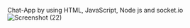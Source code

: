 Chat-App by using HTML, JavaScript, Node js and socket.io
![Screenshot (22)](https://user-images.githubusercontent.com/89409899/184611920-e8f10c6a-07a7-4ae7-a7c9-ce5584a148ac.png)
